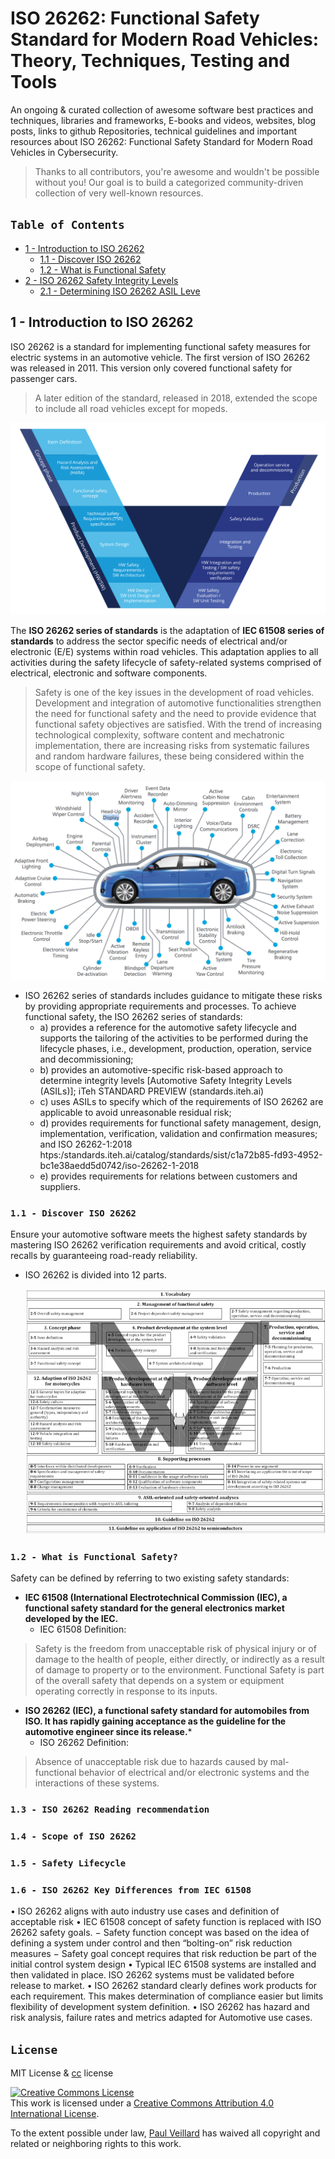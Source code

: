 # ISO 26262: Functional Safety Standard for Modern Road Vehicles: Theory, Techniques, Testing and Tools


An ongoing & curated collection of awesome software best practices and techniques, libraries and frameworks, E-books and videos, websites, blog posts, links to github Repositories, technical guidelines and important resources about ISO 26262: Functional Safety Standard for Modern Road Vehicles in Cybersecurity.
> Thanks to all contributors, you're awesome and wouldn't be possible without you! Our goal is to build a categorized community-driven collection of very well-known resources.


## `Table of Contents`
   - [1 - Introduction to ISO 26262](#)
      - [1.1 - Discover ISO 26262](#)
      - [1.2 - What is Functional Safety](#)
   - [2 - ISO 26262 Safety Integrity Levels](#)
     - [2.1 - Determining ISO 26262 ASIL Leve](#)


## 1 - Introduction to ISO 26262
ISO 26262 is a standard for implementing functional safety measures for electric systems in an automotive vehicle. The first version of ISO 26262 was released in 2011. This version only covered functional safety for passenger cars. 
> A later edition of the standard, released in 2018, extended the scope to include all road vehicles except for mopeds.

<p align="center">
  <img src="https://github.com/paulveillard/cybersecurity-iso-26262/blob/main/img/iso26262-1.png?raw=true" alt="Sublime's custom image"/>
</p>

The **ISO 26262 series of standards** is the adaptation of **IEC 61508 series of standards** to address the sector specific needs of electrical and/or electronic (E/E) systems within road vehicles. 
This adaptation applies to all activities during the safety lifecycle of safety-related systems comprised of electrical, electronic and software components.
> Safety is one of the key issues in the development of road vehicles. Development and integration of automotive functionalities strengthen the need for functional safety and the need to provide evidence that functional safety objectives are satisfied. With the trend of increasing technological complexity, software content and mechatronic implementation, there are increasing risks from systematic failures and random hardware failures, these being considered within the scope of functional safety.

<p align="center">
  <img src="https://github.com/paulveillard/cybersecurity-iso-26262/blob/main/img/iso26262-3.png?raw=true" alt="Sublime's custom image"/>
</p>

- ISO 26262 series of standards includes guidance to mitigate these risks by providing appropriate requirements and processes. To achieve functional safety, the ISO 26262 series of standards:
   - a) provides a reference for the automotive safety lifecycle and supports the tailoring of the activities to be performed during the lifecycle phases, i.e., development, production, operation, service and decommissioning;
   - b) provides an automotive-specific risk-based approach to determine integrity levels [Automotive Safety Integrity Levels (ASILs)]; iTeh STANDARD PREVIEW (standards.iteh.ai)
   -  c) uses ASILs to specify which of the requirements of ISO 26262 are applicable to avoid unreasonable residual risk;
   -  d) provides requirements for functional safety management, design, implementation, verification, validation and confirmation measures; and ISO 26262-1:2018 htps:/standards.iteh.ai/catalog/standards/sist/c1a72b85-fd93-4952-bc1e38aedd5d0742/iso-26262-1-2018
   -  e) provides requirements for relations between customers and suppliers.

### `1.1 - Discover ISO 26262`
Ensure your automotive software meets the highest safety standards by mastering ISO 26262 verification requirements and avoid critical, costly recalls by guaranteeing road-ready reliability.

- ISO 26262 is divided into 12 parts.

  <p align="center">
  <img src="https://github.com/paulveillard/cybersecurity-iso-26262/blob/main/img/iso26262-2.png?raw=true" alt="Sublime's custom image"/>
</p>


### `1.2 - What is Functional Safety?`

Safety can be defined by referring to two existing safety standards:
- **IEC 61508 (International Electrotechnical Commission (IEC), a functional safety standard for the general electronics market developed by the IEC.**
  - IEC 61508 Definition:
> Safety is the freedom from unacceptable risk of physical injury or of damage to the health of people, either directly, or indirectly as a result of damage to property or to the
environment.
> Functional Safety is part of the overall safety that depends on a system or equipment operating correctly in response to its inputs.


- **ISO 26262 (IEC), a functional safety standard for automobiles from ISO. It has rapidly gaining acceptance as the guideline for the automotive engineer since its release.***
   - ISO 26262 Definition:
> Absence of unacceptable risk due to hazards caused by mal-functional behavior of electrical and/or electronic systems and the interactions of these systems.


### `1.3 - ISO 26262 Reading recommendation`

### `1.4 - Scope of ISO 26262`

### `1.5 - Safety Lifecycle`

### `1.6 - ISO 26262 Key Differences from IEC 61508`

• ISO 26262 aligns with auto industry use cases and definition of acceptable risk
• IEC 61508 concept of safety function is replaced with ISO 26262 safety goals.
   − Safety function concept was based on the idea of defining a system under control and then “bolting-on” risk reduction measures
   − Safety goal concept requires that risk reduction be part of the initial control system design
• Typical IEC 61508 systems are installed and then validated in place. ISO 26262 systems must be validated before release to market.
• ISO 26262 standard clearly defines work products for each requirement. This makes determination of compliance easier but limits flexibility of development system definition.
• ISO 26262 has hazard and risk analysis, failure rates and metrics adapted for Automotive use cases.





## `License`
MIT License & [cc](https://creativecommons.org/licenses/by/4.0/) license

<a rel="license" href="http://creativecommons.org/licenses/by/4.0/"><img alt="Creative Commons License" style="border-width:0" src="https://i.creativecommons.org/l/by/4.0/88x31.png" /></a><br />This work is licensed under a <a rel="license" href="http://creativecommons.org/licenses/by/4.0/">Creative Commons Attribution 4.0 International License</a>.

To the extent possible under law, [Paul Veillard](https://github.com/paulveillard/) has waived all copyright and related or neighboring rights to this work.
